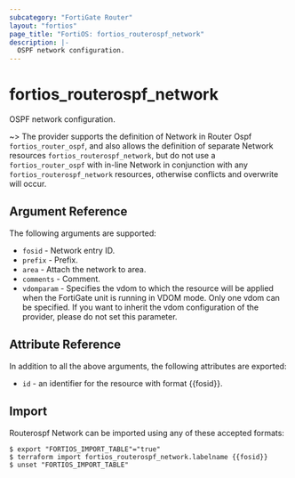 ```yaml
---
subcategory: "FortiGate Router"
layout: "fortios"
page_title: "FortiOS: fortios_routerospf_network"
description: |-
  OSPF network configuration.
---
```


# fortios_routerospf_network
OSPF network configuration.

~> The provider supports the definition of Network in Router Ospf `fortios_router_ospf`, and also allows the definition of separate Network resources `fortios_routerospf_network`, but do not use a `fortios_router_ospf` with in-line Network in conjunction with any `fortios_routerospf_network` resources, otherwise conflicts and overwrite will occur.



## Argument Reference

The following arguments are supported:

* `fosid` - Network entry ID.
* `prefix` - Prefix.
* `area` - Attach the network to area.
* `comments` - Comment.
* `vdomparam` - Specifies the vdom to which the resource will be applied when the FortiGate unit is running in VDOM mode. Only one vdom can be specified. If you want to inherit the vdom configuration of the provider, please do not set this parameter.


## Attribute Reference

In addition to all the above arguments, the following attributes are exported:
* `id` - an identifier for the resource with format {{fosid}}.

## Import

Routerospf Network can be imported using any of these accepted formats:
```
$ export "FORTIOS_IMPORT_TABLE"="true"
$ terraform import fortios_routerospf_network.labelname {{fosid}}
$ unset "FORTIOS_IMPORT_TABLE"
```
